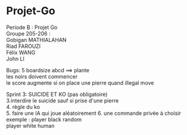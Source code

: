 # Projet-Go
Periode B : Projet Go <br />
Groupe 205-206 : <br />
Gobigan MATHIALAHAN <br />
Riad FAROUZI <br />
Félix WANG <br />
John LI <br />


Bugs:
5 boardsize abcd ==> plante <br />
les noirs doivent commencer  <br />
le score augmente si on place une pierre quand illegal move <br />


Sprint 3: SUICIDE ET KO (pas obligatoire)<br />
3.interdire le suicide sauf si prise d'une pierre <br />
4. règle du ko <br />
5. faire une IA qui joue aléatoirement
6. une commande privée à choisir exemple : player black random <br />
player white human
